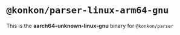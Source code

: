 # `@konkon/parser-linux-arm64-gnu`

This is the **aarch64-unknown-linux-gnu** binary for `@konkon/parser`
